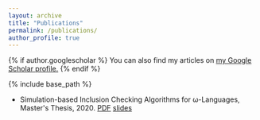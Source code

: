 ```yaml
---
layout: archive
title: "Publications"
permalink: /publications/
author_profile: true
---
```


{% if author.googlescholar %}
  You can also find my articles on <u><a href="{{author.googlescholar}}">my Google Scholar profile</a>.</u>
{% endif %}

{% include base_path %}

<!-- {% for post in site.publications reversed %}
  {% include archive-single.html %}
{% endfor %} -->

* Simulation-based Inclusion Checking Algorithms for ω-Languages, Master's Thesis, 2020.
[PDF](https://parof.github.io/files/Parolini_MThesis.pdf) [slides](https://parof.github.io/files/Parolini_MThesis_slides.pdf)
